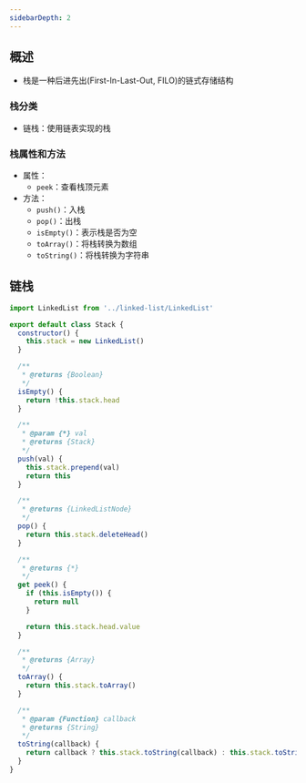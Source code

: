 ```yaml
---
sidebarDepth: 2
---
```



## 概述

+ 栈是一种后进先出(First-In-Last-Out, FILO)的链式存储结构

### 栈分类

+ 链栈：使用链表实现的栈

### 栈属性和方法

+ 属性：
  + `peek`：查看栈顶元素
+ 方法：
  + `push()`：入栈
  + `pop()`：出栈
  + `isEmpty()`：表示栈是否为空
  + `toArray()`：将栈转换为数组
  + `toString()`：将栈转换为字符串



## 链栈

```js
import LinkedList from '../linked-list/LinkedList'

export default class Stack {
  constructor() {
    this.stack = new LinkedList()
  }

  /**
   * @returns {Boolean}
   */
  isEmpty() {
    return !this.stack.head
  }

  /**
   * @param {*} val
   * @returns {Stack}
   */
  push(val) {
    this.stack.prepend(val)
    return this
  }

  /**
   * @returns {LinkedListNode}
   */
  pop() {
    return this.stack.deleteHead()
  }

  /**
   * @returns {*}
   */
  get peek() {
    if (this.isEmpty()) {
      return null
    }

    return this.stack.head.value
  }

  /**
   * @returns {Array}
   */
  toArray() {
    return this.stack.toArray()
  }

  /**
   * @param {Function} callback
   * @returns {String}
   */
  toString(callback) {
    return callback ? this.stack.toString(callback) : this.stack.toString()
  }
}
```